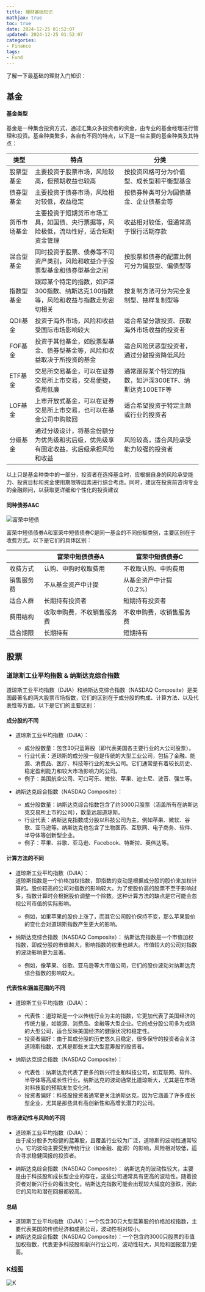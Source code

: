 ```yaml
---
title: 理财基础知识
mathjax: true
toc: true
date: 2024-12-25 01:52:07
updated: 2024-12-25 01:52:07
categories:
- Finance
tags:
- Fund
---
```


了解一下最基础的理财入门知识：

<!--more-->

## 基金

#### 基金类型

基金是一种集合投资方式，通过汇集众多投资者的资金，由专业的基金经理进行管理和投资。基金种类繁多，各自有不同的特点，以下是一些主要的基金种类及其特点：



|      类型      | 特点       | 分类       |
| ---------- | --------------------- | --------------------- |
| 股票型基金   | 主要投资于股票市场，风险较高，但预期收益也较高   | 按投资风格可分为价值型、成长型和平衡型基金   |
| 债券型基金 | 主要投资于债券市场，风险相对较低，收益稳定     | 按债券种类可分为国债基金、企业债基金等 |
| 货币市场基金   | 主要投资于短期货币市场工具，如国债、央行票据等，风险极低，流动性好，适合短期资金管理         | 收益相对较低，但通常高于银行活期存款         |
| 混合型基金   | 同时投资于股票、债券等不同资产类别，风险和收益介于股票型基金和债券型基金之间 | 按股票和债券的配置比例可分为偏股型、偏债型等 |
| 指数型基金   | 跟踪某个特定的指数，如沪深300指数、纳斯达克100指数等，风险和收益与指数走势密切相关             | 按复制方法可分为完全复制型、抽样复制型等             |
| QDII基金   | 投资于海外市场，风险和收益受国际市场影响较大     | 适合希望分散投资、获取海外市场收益的投资者             |
| FOF基金   | 投资于其他基金，如股票型基金、债券型基金等，风险和收益取决于所投资的基金             | 适合风险厌恶型投资者，通过分散投资降低风险            |
| ETF基金   | 交易所交易基金，可以在证券交易所上市交易，交易便捷，费用低廉             | 通常跟踪某个特定的指数，如沪深300ETF、纳斯达克100ETF等             |
| LOF基金   | 上市开放式基金，可以在证券交易所上市交易，也可以在基金公司申购赎回             | 适合希望投资于特定主题或行业的投资者             |
| 分级基金   | 通过分级设计，将基金份额分为优先级和劣后级，优先级享有固定收益，劣后级承担风险和收益             | 风险较高，适合风险承受能力较强的投资者             |


以上只是基金种类中的一部分，投资者在选择基金时，应根据自身的风险承受能力、投资目标和资金使用期限等因素进行综合考虑。同时，建议在投资前咨询专业的金融顾问，以获取更详细和个性化的投资建议

#### 同种债券A&C

![富荣中短债](https://github.com/TransformersWsz/picx-images-hosting/raw/master/637453d82cfe01a6b8ebe8c68e26f89.77dmhjm8rn.webp)

富荣中短债债券A和富荣中短债债券C是同一基金的不同份额类别，主要区别在于收费方式。以下是它们的具体区别：

|            | 富荣中短债债券A       | 富荣中短债债券C       |
| ---------- | --------------------- | --------------------- |
| 收费方式   | 认购、申购时收取费用   | 不收取认购、申购费用   |
| 销售服务费 | 不从基金资产中计提     | 从基金资产中计提（0.2%）|
| 适合人群   | 长期持有投资者         | 短期持有投资者         |
| 费用结构   | 收取申购费，不收销售服务费 | 不收申购费，收销售服务费 |
| 适合期限   | 长期持有             | 短期持有             |

## 股票

### 道琼斯工业平均指数 & 纳斯达克综合指数
道琼斯工业平均指数（DJIA）和纳斯达克综合指数（NASDAQ Composite）是美国最著名的两大股票市场指数，它们的区别在于成分股的构成、计算方法、以及代表性等方面。以下是它们的主要区别：

#### 成分股的不同
- 道琼斯工业平均指数（DJIA）：
  - 成分股数量：包含30只蓝筹股（即代表美国各主要行业的大公司股票）。
  - 行业代表：道琼斯的成分股一般是传统的大型工业公司，包括了金融、能源、消费品、医疗、科技等行业的龙头公司。它们通常是有着较长历史、稳定盈利能力和较大市场影响力的公司。
  - 例子：美国航空公司、可口可乐、微软、苹果、迪士尼、波音、强生等。

- 纳斯达克综合指数（NASDAQ Composite）：
  - 成分股数量：纳斯达克综合指数包含了约3000只股票（涵盖所有在纳斯达克交易所上市的公司），数量远超道琼斯。
  - 行业代表：纳斯达克指数成分股以科技公司为主，例如苹果、微软、谷歌、亚马逊等。纳斯达克也包含了生物医药、互联网、电子商务、软件、半导体等创新型企业。
  - 例子：苹果、谷歌、亚马逊、Facebook、特斯拉、英伟达等。

#### 计算方法的不同
- 道琼斯工业平均指数（DJIA）：  
  道琼斯指数是一个价格加权指数，即指数的变动是根据成分股的股价来加权计算的。股价较高的公司对指数的影响较大。为了使股价高的股票不至于影响过多，指数计算时会根据股价调整一个除数。这种计算方法的缺点是它可能会忽视公司市值的实际影响。
  - 例如，如果苹果的股价上涨了，而其它公司股价保持不变，那么苹果股价的变化会对道琼斯指数产生更大的影响。

- 纳斯达克综合指数（NASDAQ Composite）：
  纳斯达克指数是一个市值加权指数，即成分股的市值越大，影响指数的权重也越大。市值较大的公司对指数的波动影响更为显著。
  - 例如，像苹果、谷歌、亚马逊等大市值公司，它们的股价波动对纳斯达克综合指数的影响较大。

#### 代表性和涵盖范围的不同
- 道琼斯工业平均指数（DJIA）：
  - 代表性：道琼斯是一个以传统行业为主的指数，它更加代表了美国经济的传统力量，如能源、消费品、金融等大型企业。它的成分股公司多为成熟的大型公司，适合反映美国经济的健康状况和稳定性。
  - 投资者偏好：由于其成分股的历史悠久且稳定，很多保守的投资者会关注道琼斯指数，尤其是那些关注大型蓝筹股的投资者。

- 纳斯达克综合指数（NASDAQ Composite）：
  - 代表性：纳斯达克代表了更多的新兴行业和科技公司，如互联网、软件、半导体等高成长性行业。纳斯达克的波动通常比道琼斯大，尤其是在市场对科技股的预期发生变化时。
  - 投资者偏好：科技股投资者通常更关注纳斯达克，因为它涵盖了许多成长型企业，尤其是那些具有高创新性和高增长潜力的公司。

#### 市场波动性与风险的不同
- 道琼斯工业平均指数（DJIA）：  
  由于成分股多为稳健的蓝筹股，且覆盖行业较为广泛，道琼斯的波动性通常较小。它的波动主要受到传统行业（如金融、能源）的影响，风险相对较低，适合寻求稳健回报的投资者。

- 纳斯达克综合指数（NASDAQ Composite）：
  纳斯达克的波动性较大，主要是由于科技股和成长型企业的存在，这些公司通常具有更高的波动性。随着投资者对新兴行业的看法变化，纳斯达克指数可能会出现较大幅度的涨跌，因此它的风险和潜在回报都较高。

#### 总结
- 道琼斯工业平均指数（DJIA）：一个包含30只大型蓝筹股的价格加权指数，主要代表美国的传统经济和成熟公司，波动性相对较小。
- 纳斯达克综合指数（NASDAQ Composite）：一个包含约3000只股票的市值加权指数，代表更多科技股和新兴行业公司，波动性较大，风险和回报潜力更高。

### K线图
![K](https://github.com/TransformersWsz/picx-images-hosting/raw/master/image.969t9azi3v.webp)